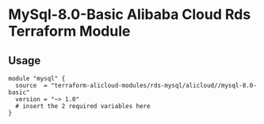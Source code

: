 # MySql-8.0-Basic Alibaba Cloud Rds Terraform Module

## Usage

```hcl
module "mysql" {
  source  = "terraform-alicloud-modules/rds-mysql/alicloud//mysql-8.0-basic"
  version = "~> 1.0"
  # insert the 2 required variables here
}
```

<!-- BEGINNING OF PRE-COMMIT-TERRAFORM DOCS HOOK -->
<!-- END OF PRE-COMMIT-TERRAFORM DOCS HOOK -->